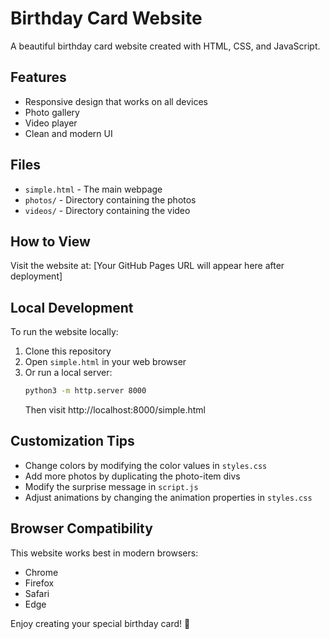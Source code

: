# Birthday Card Website

A beautiful birthday card website created with HTML, CSS, and JavaScript.

## Features

- Responsive design that works on all devices
- Photo gallery
- Video player
- Clean and modern UI

## Files

- `simple.html` - The main webpage
- `photos/` - Directory containing the photos
- `videos/` - Directory containing the video

## How to View

Visit the website at: [Your GitHub Pages URL will appear here after deployment]

## Local Development

To run the website locally:

1. Clone this repository
2. Open `simple.html` in your web browser
3. Or run a local server:
   ```bash
   python3 -m http.server 8000
   ```
   Then visit http://localhost:8000/simple.html

## Customization Tips

- Change colors by modifying the color values in `styles.css`
- Add more photos by duplicating the photo-item divs
- Modify the surprise message in `script.js`
- Adjust animations by changing the animation properties in `styles.css`

## Browser Compatibility

This website works best in modern browsers:
- Chrome
- Firefox
- Safari
- Edge

Enjoy creating your special birthday card! 💖 